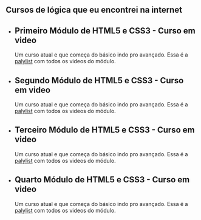 ## Cursos de lógica que eu encontrei na internet
<ul>
  
<li>
<h2>
Primeiro Módulo de HTML5 e CSS3 - Curso em video 
</h2>
Um curso atual e que começa do básico indo pro avançado. Essa é a <a href="https://www.youtube.com/playlist?list=PLHz_AreHm4dkZ9-atkcmcBaMZdmLHft8n">palylist</a> com todos os videos do módulo.
</li>

<li>
<h2>
Segundo Módulo de HTML5 e CSS3 - Curso em video 
</h2>
Um curso atual e que começa do básico indo pro avançado. Essa é a <a href="https://www.youtube.com/playlist?list=PLHz_AreHm4dlUpEXkY1AyVLQGcpSgVF8s">palylist</a> com todos os videos do módulo.
</li>
  
<li>
<h2>
Terceiro Módulo de HTML5 e CSS3 - Curso em video 
</h2>
Um curso atual e que começa do básico indo pro avançado. Essa é a <a href="https://www.youtube.com/playlist?list=PLHz_AreHm4dlUpEXkY1AyVLQGcpSgVF8s">palylist</a> com todos os videos do módulo.
</li>
  
<li>
<h2>
Quarto Módulo de HTML5 e CSS3 - Curso em video 
</h2>
Um curso atual e que começa do básico indo pro avançado. Essa é a <a href="https://www.youtube.com/playlist?list=PLHz_AreHm4dkcVCk2Bn_fdVQ81Fkrh6WT">palylist</a> com todos os videos do módulo.
</li>

</ul>
